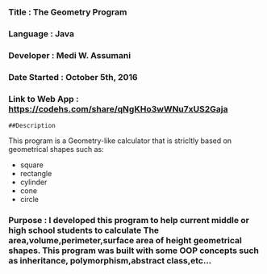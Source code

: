 ### Title : The Geometry Program
### Language : Java
### Developer : Medi W. Assumani
### Date Started : October 5th, 2016
### Link to Web App : https://codehs.com/share/qNgKHo3wWNu7xUS2Gaja

    ##Description
    
This program is a Geometry-like calculator that is stricltly based on geometrical shapes such as: 

* square
* rectangle
* cylinder
* cone
* circle


### Purpose : I developed this program to help current middle or high school students to calculate The area,volume,perimeter,surface area of height geometrical shapes. This program was built with some OOP concepts such as inheritance, polymorphism,abstract class,etc...
